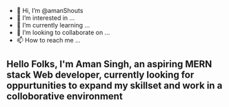 - 👋 Hi, I’m @amanShouts
- 👀 I’m interested in ...
- 🌱 I’m currently learning ...
- 💞️ I’m looking to collaborate on ...
- 📫 How to reach me ...


<!---
amanShouts/amanShouts is a ✨ special ✨ repository because its `README.md` (this file) appears on your GitHub profile.
You can click the Preview link to take a look at your changes.
--->

<h2> Hello Folks, I'm Aman Singh, an aspiring MERN stack Web developer, currently looking for oppurtunities to expand my skillset and work in a colloborative environment </h2>
